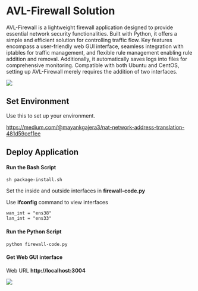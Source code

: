 # AVL-Firewall Solution

AVL-Firewall is a lightweight firewall application designed to provide essential network security functionalities. Built with Python, it offers a simple and efficient solution for controlling traffic flow. Key features encompass a user-friendly web GUI interface, seamless integration with iptables for traffic management, and flexible rule management enabling rule addition and removal. Additionally, it automatically saves logs into files for comprehensive monitoring. Compatible with both Ubuntu and CentOS, setting up AVL-Firewall merely requires the addition of two interfaces.

![](https://i.ibb.co/0K1YhkR/AVL-FW-Diagram.jpg)

## Set Environment

Use this to set up your environment.

https://medium.com/@mayankgajera3/nat-network-address-translation-481d59cef1ee

## Deploy Application

#### Run the Bash Script

```
sh package-install.sh
```

Set the inside and outside interfaces in **firewall-code.py**

Use **ifconfig** command to view interfaces

```
wan_int = "ens38"
lan_int = "ens33"

```

#### Run the Python Script

```
python firewall-code.py
```

#### Get Web GUI interface

Web URL **http://localhost:3004**

![](https://i.ibb.co/ykyGVr2/AVL-Firewall-Start.jpg)
